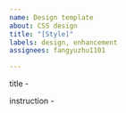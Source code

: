```yaml
---
name: Design template
about: CSS design
title: "[Style]"
labels: design, enhancement
assignees: fangyuzhu1101

---
```


title - 

instruction -
